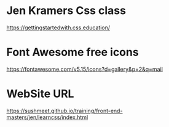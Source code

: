 # Jen Kramers Css class
https://gettingstartedwith.css.education/

# Font Awesome free icons
https://fontawesome.com/v5.15/icons?d=gallery&p=2&q=mail


# WebSite URL
https://sushmeet.github.io/training/front-end-masters/jen/learncss/index.html